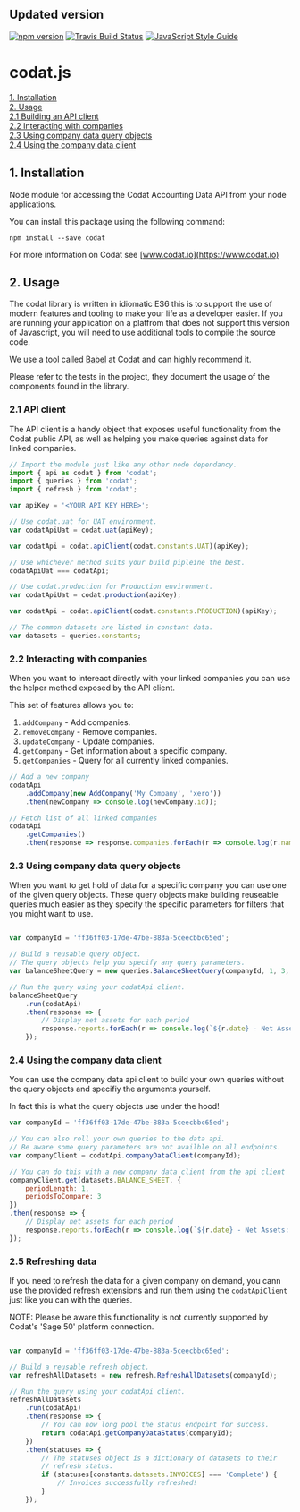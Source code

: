 Updated version
---

[![npm version](https://badge.fury.io/js/codat.svg)](https://badge.fury.io/js/codat) [![Travis Build Status](https://travis-ci.org/codatio/codat-js.svg?branch=master)](https://travis-ci.org/codatio/codat-js) [![JavaScript Style Guide](https://img.shields.io/badge/code_style-standard-brightgreen.svg)](https://standardjs.com)

# codat.js

[1. Installation](#1)<br/>
[2. Usage](#2)<br/>
[2.1 Building an API client](#21)<br/>
[2.2 Interacting with companies](#22)<br/>
[2.3 Using company data query objects](#23)<br/>
[2.4 Using the company data client](#24)

## <a name="1"></a> 1. Installation

Node module for accessing the Codat Accounting Data API from your node applications.

You can install this package using the following command:

`npm install --save codat`

For more information on Codat see [www.codat.io](https://www.codat.io)

## <a name="2"></a> 2. Usage

The codat library is written in idiomatic ES6 this is to support the use of modern features and tooling to make your life as a developer easier. 
If you are running your application on a platfrom that does not support this version of Javascript, you will need to use additional tools to compile 
the source code.

We use a tool called [Babel](https://babeljs.io/) at Codat and can highly recommend it.

Please refer to the tests in the project, they document the usage of the components found in the library.

### <a name="21"></a> 2.1 API client

The API client is a handy object that exposes useful functionality from the Codat public API, as well as helping you make queries against data for linked companies.

```javascript
// Import the module just like any other node dependancy.
import { api as codat } from 'codat';
import { queries } from 'codat';
import { refresh } from 'codat';

var apiKey = '<YOUR API KEY HERE>';

// Use codat.uat for UAT environment.
var codatApiUat = codat.uat(apiKey);

var codatApi = codat.apiClient(codat.constants.UAT)(apiKey);

// Use whichever method suits your build pipleine the best.
codatApiUat === codatApi;

// Use codat.production for Production environment.
var codatApiUat = codat.production(apiKey);

var codatApi = codat.apiClient(codat.constants.PRODUCTION)(apiKey);

// The common datasets are listed in constant data.
var datasets = queries.constants;
```

### <a name="22"></a> 2.2 Interacting with companies

When you want to intereact directly with your linked companies you can use the helper method exposed by the API client.

This set of features allows you to:

1. `addCompany` - Add companies.
2. `removeCompany` - Remove companies.
2. `updateCompany` - Update companies.
3. `getCompany` - Get information about a specific company.
4. `getCompanies` - Query for all currently linked companies.

```javascript
// Add a new company
codatApi
    .addCompany(new AddCompany('My Company', 'xero'))
    .then(newCompany => console.log(newCompany.id));

// Fetch list of all linked companies
codatApi
    .getCompanies()
    .then(response => response.companies.forEach(r => console.log(r.name)));
```

### <a name="23"></a> 2.3 Using company data query objects

When you want to get hold of data for a specific company you can use one of the given query objects. 
These query objects make building reuseable queries much easier as they specify the specific parameters for filters that you might want to use.

```javascript

var companyId = 'ff36ff03-17de-47be-883a-5ceecbbc65ed';

// Build a reusable query object. 
// The query objects help you specify any query parameters.
var balanceSheetQuery = new queries.BalanceSheetQuery(companyId, 1, 3, new Date());

// Run the query using your codatApi client.
balanceSheetQuery
    .run(codatApi)
    .then(response => {
        // Display net assets for each period
        response.reports.forEach(r => console.log(`${r.date} - Net Assets: ${response.currency} ${r.netAssets}`));
    });
```

### <a name="24"></a> 2.4 Using the company data client

You can use the company data api client to build your own queries without the query objects and specifiy the arguments yourself. 

In fact this is what the query objects use under the hood! 

```javascript
var companyId = 'ff36ff03-17de-47be-883a-5ceecbbc65ed';

// You can also roll your own queries to the data api.
// Be aware some query parameters are not availble on all endpoints.
var companyClient = codatApi.companyDataClient(companyId);

// You can do this with a new company data client from the api client
companyClient.get(datasets.BALANCE_SHEET, {
    periodLength: 1,
    periodsToCompare: 3
})
.then(response => {
    // Display net assets for each period
    response.reports.forEach(r => console.log(`${r.date} - Net Assets: ${response.currency} ${r.netAssets}`));
});
```

### <a name="25"></a> 2.5 Refreshing data

If you need to refresh the data for a given company on demand, you cann use the provided refresh extensions and run them using the `codatApiClient` just like you can with the queries.

NOTE: Please be aware this functionality is not currently supported by Codat's 'Sage 50' platform connection.

```javascript

var companyId = 'ff36ff03-17de-47be-883a-5ceecbbc65ed';

// Build a reusable refresh object.
var refreshAllDatasets = new refresh.RefreshAllDatasets(companyId);

// Run the query using your codatApi client.
refreshAllDatasets
    .run(codatApi)
    .then(response => {
        // You can now long pool the status endpoint for success.
        return codatApi.getCompanyDataStatus(companyId);    
    })
    .then(statuses => {
        // The statuses object is a dictionary of datasets to their 
        // refresh status.
        if (statuses[constants.datasets.INVOICES] === 'Complete') {
            // Invoices successfully refreshed!
        }
    });
```